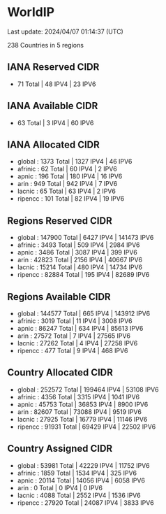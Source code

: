 # WorldIP

Last update: 2024/04/07 01:14:37 (UTC)

238 Countries in 5 regions

## IANA Reserved CIDR

- 71 Total | 48 IPV4 | 23 IPV6

## IANA Available CIDR

- 63 Total | 3 IPV4 | 60 IPV6

## IANA Allocated CIDR

- global : 1373 Total | 1327 IPV4 | 46 IPV6
- afrinic : 62 Total | 60 IPV4 | 2 IPV6
- apnic : 196 Total | 180 IPV4 | 16 IPV6
- arin : 949 Total | 942 IPV4 | 7 IPV6
- lacnic : 65 Total | 63 IPV4 | 2 IPV6
- ripencc : 101 Total | 82 IPV4 | 19 IPV6

## Regions Reserved CIDR

- global : 147900 Total | 6427 IPV4 | 141473 IPV6
- afrinic : 3493 Total | 509 IPV4 | 2984 IPV6
- apnic : 3486 Total | 3087 IPV4 | 399 IPV6
- arin : 42823 Total | 2156 IPV4 | 40667 IPV6
- lacnic : 15214 Total | 480 IPV4 | 14734 IPV6
- ripencc : 82884 Total | 195 IPV4 | 82689 IPV6

## Regions Available CIDR

- global : 144577 Total | 665 IPV4 | 143912 IPV6
- afrinic : 3019 Total | 11 IPV4 | 3008 IPV6
- apnic : 86247 Total | 634 IPV4 | 85613 IPV6
- arin : 27572 Total | 7 IPV4 | 27565 IPV6
- lacnic : 27262 Total | 4 IPV4 | 27258 IPV6
- ripencc : 477 Total | 9 IPV4 | 468 IPV6

## Country Allocated CIDR

- global : 252572 Total | 199464 IPV4 | 53108 IPV6
- afrinic : 4356 Total | 3315 IPV4 | 1041 IPV6
- apnic : 45753 Total | 36853 IPV4 | 8900 IPV6
- arin : 82607 Total | 73088 IPV4 | 9519 IPV6
- lacnic : 27925 Total | 16779 IPV4 | 11146 IPV6
- ripencc : 91931 Total | 69429 IPV4 | 22502 IPV6

## Country Assigned CIDR

- global : 53981 Total | 42229 IPV4 | 11752 IPV6
- afrinic : 1859 Total | 1534 IPV4 | 325 IPV6
- apnic : 20114 Total | 14056 IPV4 | 6058 IPV6
- arin : 0 Total | 0 IPV4 | 0 IPV6
- lacnic : 4088 Total | 2552 IPV4 | 1536 IPV6
- ripencc : 27920 Total | 24087 IPV4 | 3833 IPV6
